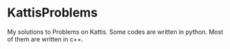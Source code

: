 # KattisProblems
My solutions to Problems on Kattis.
Some codes are written in python.
Most of them are written in c++.
